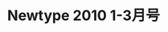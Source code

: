 ---
logo: images/other/Newtype201013月号.jpg
title: Newtype 2010 1-3月号
subTitle: 其中，Newtype 2010 3月号含凉宫卷头特辑

category: 其他

hasResource: true
downloadList:
  - intro: 云盘 提取码:np3r
    size: 237.4MB
    link: https://pan.baidu.com/s/1wH41yxvfnHjkh0R6b88N0w

downloadContent: |
  Newtype 2010 3月号：<br>
  にょろーん！めがっさ寒いねー<br>
  消失ついに公開だってっ！当然みんなはもう観てくれたにょろよね？ 普段と違うわたしが見られるからよーっく目を凝らして観てくれたらうれしいっさー。<br>
  今月のニュータイプの「消失」巻頭特集は ウワサによるとＮＴ編集部が思いっきり力を入れたんだってっ！？気になるっよね～～。<br>
  そうそう！モバイルNTでは「THE DAY OF SAGITTARIUS」が遊べるって！？これもチェックだねーっ！<br><br>
  池田晶子さん描き下ろしの表紙イラストを使用した図書カードプレゼント！<br>
  NT25周年オールナイトイベント＆スペシャルライブ「涼宮ハルヒの援奏」が開催！ 詳しくは本誌でチェック（今月号に応募券がついてるよ！）<br><br>
  表紙＆巻頭特集<br>
  劇場版「涼宮ハルヒの消失」
---
